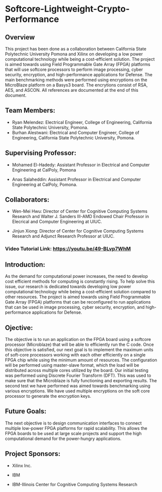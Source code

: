 # Softcore-Lightweight-Crypto-Performance

## Overview

This project has been done as a collaboration between California State Polytechnic University Pomona and Xilinx on developing a low power computational technology while being a cost-efficient solution. The project is aimed towards using Field Programmable Gate Array (FPGA) platforms that will use softcore processors to perform image processing, cyber security, encryption, and high-performance applications for Defense. The main benchmarking methods were performed using encryptions on the MicroBlaze platform on a Basys3 board. The encrytions consist of RSA, AES, and ASCON. All references are documented at the end of this document.


## Team Members:

- Ryan Melendez: Electrical Engineer, College of Engineering, California State Polytechnic University, Pomona.
- Burhan Alestwani: Electrical and Computer Engineer, College of Engineering, California State Polytechnic University, Pomona.


## Supervising Professor:

- Mohamed El-Hadedy: Assistant Professor in Electrical and Computer Engineering at CalPoly, Pomona

- Anas Salaheddin: Assistant Professor in Electrical and Computer Engineering at CalPoly, Pomona.


## Collaborators:

- Wen-Mei Hwu: Director of Center for Cognitive Computing Systems Research and Walter J. Sanders III-AMD Endowed Chair Professor in Elecrical and Computer Engineering at UIUC.

- Jinjun Xiong: Director of Center for Cognitive Computing Systems Research and Adjunct Research Professor at UIUC.


### Video Tutorial Link: https://youtu.be/49-BLvp7WhM

## Introduction: 
As the demand for computational power increases, the need to develop cost efficient methods for computing is constantly rising. To help solve this issue, our research is dedicated towards developing low power computational technology while being a cost-efficient solution compared to other resources. The project is aimed towards using Field Programmable Gate Array (FPGA) platforms that can be reconfigured to run applications that can be used in image processing, cyber security, encryption, and high-performance applications for Defense. 


## Ojective: 
The objective is to run an application on the FPGA board using a softcore processor (Microblaze) that will be able to efficiently run the C code. Once this objective is satisfied, our next goal is to implement the maximum units of soft-core processors working with each other efficiently on a single FPGA chip while using the minimum amount of resources. The configuration will be performed using master-slave format, which the load will be distributed across multiple cores utilized by the board. Our initial testing was performed using Discrete Fourier Transform (DFT). This was used to make sure that the Microblaze is fully functioning and exporting results. The second test we have performed was aimed towards benchmarking using various encryptions. We have used multiple encryptions on the soft core processor to generate the encryption keys.


## Future Goals:
The next objective is to design communication interfaces to connect multiple low-power FPGA platforms for rapid scalability. This allows the FPGA boards to be used at large scale projects and support the high computational demand for the power-hungry applications.


## Project Sponsors:

- Xilinx Inc.

- IBM

- IBM-Illinois Center for Cognitive Computing Systems Research
